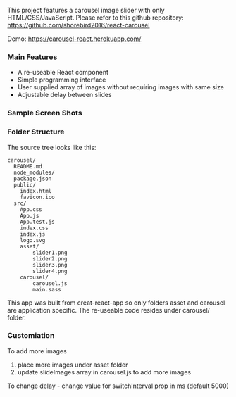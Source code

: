 This project features a carousel image slider with only HTML/CSS/JavaScript.  Please
refer to this github repository: https://github.com/shorebird2016/react-carousel

Demo: https://carousel-react.herokuapp.com/

### Main Features

- A re-useable React component
- Simple programming interface
- User supplied array of images without requiring images with same size
- Adjustable delay between slides

### Sample Screen Shots


### Folder Structure

The source tree looks like this:

```
carousel/
  README.md
  node_modules/
  package.json
  public/
    index.html
    favicon.ico
  src/
    App.css
    App.js
    App.test.js
    index.css
    index.js
    logo.svg
    asset/
        slider1.png
        slider2.png
        slider3.png
        slider4.png
    carousel/
        carousel.js
        main.sass
```
This app was built from creat-react-app so only folders asset and carousel are
application specific.  The re-useable code resides under carousel/ folder.

### Customiation

To add more images
1. place more images under asset folder
2. update slideImages array in carousel.js to add more images

To change delay - change value for switchInterval prop in ms (default 5000)
